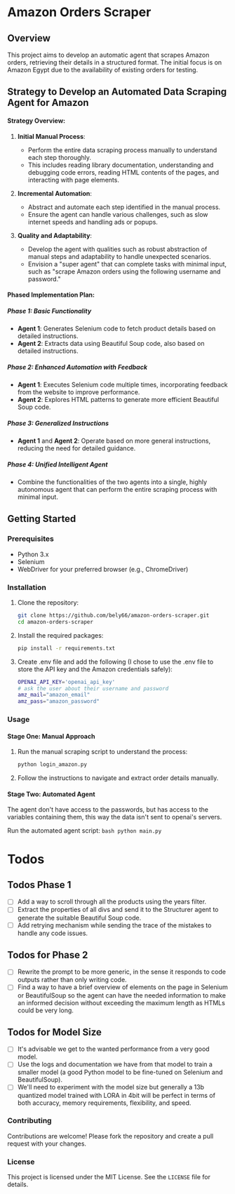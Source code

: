 # Amazon Orders Scraper

## Overview

This project aims to develop an automatic agent that scrapes Amazon orders, retrieving their details in a structured format. The initial focus is on Amazon Egypt due to the availability of existing orders for testing.

## Strategy to Develop an Automated Data Scraping Agent for Amazon

#### Strategy Overview:
1. **Initial Manual Process**:
   - Perform the entire data scraping process manually to understand each step thoroughly.
   - This includes reading library documentation, understanding and debugging code errors, reading HTML contents of the pages, and interacting with page elements.

2. **Incremental Automation**:
   - Abstract and automate each step identified in the manual process.
   - Ensure the agent can handle various challenges, such as slow internet speeds and handling ads or popups.

3. **Quality and Adaptability**:
   - Develop the agent with qualities such as robust abstraction of manual steps and adaptability to handle unexpected scenarios.
   - Envision a "super agent" that can complete tasks with minimal input, such as "scrape Amazon orders using the following username and password."

#### Phased Implementation Plan:

##### Phase 1: Basic Functionality
- **Agent 1**: Generates Selenium code to fetch product details based on detailed instructions.
- **Agent 2**: Extracts data using Beautiful Soup code, also based on detailed instructions.

##### Phase 2: Enhanced Automation with Feedback
- **Agent 1**: Executes Selenium code multiple times, incorporating feedback from the website to improve performance.
- **Agent 2**: Explores HTML patterns to generate more efficient Beautiful Soup code.

##### Phase 3: Generalized Instructions
- **Agent 1** and **Agent 2**: Operate based on more general instructions, reducing the need for detailed guidance.

##### Phase 4: Unified Intelligent Agent
- Combine the functionalities of the two agents into a single, highly autonomous agent that can perform the entire scraping process with minimal input.


## Getting Started

### Prerequisites

- Python 3.x
- Selenium
- WebDriver for your preferred browser (e.g., ChromeDriver)

### Installation

1. Clone the repository:
    ```bash
    git clone https://github.com/bely66/amazon-orders-scraper.git
    cd amazon-orders-scraper
    ```

2. Install the required packages:
    ```bash
    pip install -r requirements.txt
    ```
3. Create .env file and add the following (I chose to use the .env file to store the API key and the Amazon credentials safely):
    ```bash
    OPENAI_API_KEY='openai_api_key'
    # ask the user about their username and password
    amz_mail="amazon_email"
    amz_pass="amazon_password"
    ```


### Usage

#### Stage One: Manual Approach

1. Run the manual scraping script to understand the process:
    ```bash
    python login_amazon.py
    ```

2. Follow the instructions to navigate and extract order details manually.

#### Stage Two: Automated Agent

The agent don't have access to the passwords, but has access to the variables containing them, this way the data isn't sent to openai's servers.

Run the automated agent script:
    ```bash
    python main.py
    ```
# Todos

## Todos Phase 1

- [ ] Add a way to scroll through all the products using the years filter.
- [ ] Extract the properties of all divs and send it to the Structurer agent to generate the suitable Beautiful Soup code.
- [ ] Add retrying mechanism while sending the trace of the mistakes to handle any code issues.

## Todos for Phase 2

- [ ] Rewrite the prompt to be more generic, in the sense it responds to code outputs rather than only writing code.
- [ ] Find a way to have a brief overview of elements on the page in Selenium or BeautifulSoup so the agent can have the needed information to make an informed decision without exceeding the maximum length as HTMLs could be very long.

## Todos for Model Size

- [ ] It's advisable we get to the wanted performance from a very good model.
- [ ] Use the logs and documentation we have from that model to train a smaller model (a good Python model to be fine-tuned on Selenium and BeautifulSoup).
- [ ] We'll need to experiment with the model size but generally a 13b quantized model trained with LORA in 4bit will be perfect in terms of both accuracy, memory requirements, flexibility, and speed.

### Contributing

Contributions are welcome! Please fork the repository and create a pull request with your changes.

### License

This project is licensed under the MIT License. See the `LICENSE` file for details.

